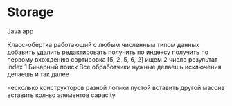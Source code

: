 # Storage
Java app

 Класс-обертка
работающий с любым численным типом данных 
добавить 
удалить 
редактировать 
получить по индексу 
получить по первому вхождению 
сортировка 
[5, 2, 5, 6, 2] ищем 2 число 
результат index 1 
Бинарный поиск 
Все обработчики нужные делаешь
исключения делаешь
и так далее

несколько конструкторов разной логики
пустой
вставить другой массив
вставить кол-во элементов capacity
